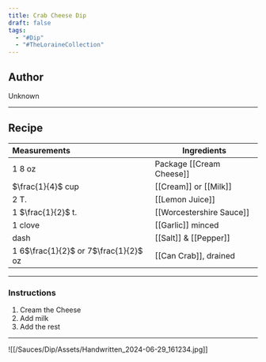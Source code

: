 ```yaml
---
title: Crab Cheese Dip
draft: false
tags:
  - "#Dip"
  - "#TheLoraineCollection"
---
```

## Author
Unknown
___
## Recipe

| Measurements                          | Ingredients              |
| :------------------------------------ | ------------------------ |
| 1 8 oz                                | Package [[Cream Cheese]] |
| $\frac{1}{4}$ cup                     | [[Cream]] or [[Milk]]    |
| 2 T.                                  | [[Lemon Juice]]          |
| 1 $\frac{1}{2}$ t.                    | [[Worcestershire Sauce]] |
| 1 clove                               | [[Garlic]] minced        |
| dash                                  | [[Salt]] & [[Pepper]]    |
| 1 6$\frac{1}{2}$ or 7$\frac{1}{2}$ oz | [[Can Crab]], drained    |
___
### Instructions
1. Cream the Cheese
2. Add milk
3. Add the rest

___
![[/Sauces/Dip/Assets/Handwritten_2024-06-29_161234.jpg]]